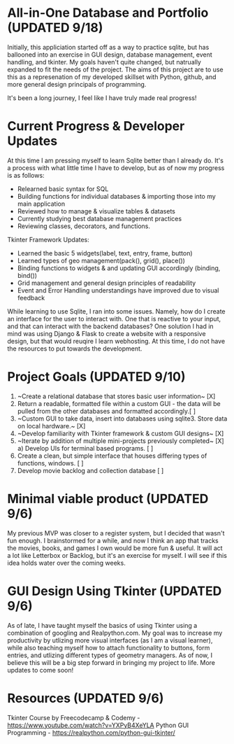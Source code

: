 # All-in-One Database and Portfolio (UPDATED 9/18)
Initially, this appliciation started off as a way to practice sqlite, but has ballooned into an exercise in GUI design, database management, event handling, and tkinter. My goals haven't quite changed, but natrually expanded to fit the needs of the project. The aims of this project are to use this as a represenation of my developed skillset with Python, github, and more general design principals of programming. 

It's been a long journey, I feel like I have truly made real progress!

# Current Progress & Developer Updates
At this time I am pressing myself to learn Sqlite better than I already do. It's a process with what little time I have to develop, but as of now my progress is as follows:
- Relearned basic syntax for SQL
- Building functions for individual databases & importing those into my main application
- Reviewed how to manage & visualize tables & datasets
- Currently studying best database management practices
- Reviewing classes, decorators, and functions.

Tkinter Framework Updates:
- Learned the basic 5 widgets(label, text, entry, frame, button)
- Learned types of geo management(pack(), grid(), place())
- Binding functions to widgets & and updating GUI accordingly (binding, bind())
- Grid management and general design principles of readability
- Event and Error Handling understandings have improved due to visual feedback

While learning to use Sqlite, I ran into some issues. Namely, how do I create an interface for the user to interact with. One that is reactive to your input, and that can interact with the backend databases? One solution I had in mind was using Django & Flask to create a website with a responsive design, but that would reuqire I learn webhosting. At this time, I do not have the resources to put towards the development. 

# Project Goals (UPDATED 9/10)
1) ~Create a relational database that stores basic user information~ [X]
2) Return a readable, formatted file within a custom GUI - the data will be pulled from the other databases and formatted accordingly.[ ] 
3) ~Custom GUI to take data, insert into databases using sqlite3. Store data on local hardware.~ [X]
4) ~Develop familiarity with Tkinter framework & custom GUI designs~ [X]
5) ~Iterate by addition of multiple mini-projects previously completed~ [X]
  a) Develop UIs for terminal based programs. [ ]
6) Create a clean, but simple interface that houses differing types of functions, windows. [ ]
7) Develop movie backlog and collection database [ ]

# Minimal viable product (UPDATED 9/6)
My previous MVP was closer to a register system, but I decided that wasn't fun enough. I brainstormed for a while, and now I think an app that tracks the movies, books, and games I own would be more fun & useful. It will act a lot like Letterbox or Backlog, but it's an exercise for myself. I will see if this idea holds water over the coming weeks.

# GUI Design Using Tkinter (UPDATED 9/6)
As of late, I have taught myself the basics of using Tkinter using a combination of googling and Realpython.com. My goal was to increase my productivity by utlizing more visual interfaces (as I am a visual learner), while also teaching myself how to attach functionality to buttons, form entries, and utlizing different types of geometry managers. As of now, I believe this will be a big step forward in bringing my project to life. More updates to come soon!

# Resources (UPDATED 9/6)
Tkinter Course by Freecodecamp & Codemy - https://www.youtube.com/watch?v=YXPyB4XeYLA
Python GUI Programming - https://realpython.com/python-gui-tkinter/
